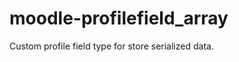 moodle-profilefield_array
=========================

Custom profile field type for store serialized data. 
